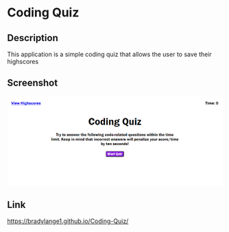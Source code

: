 # Coding Quiz

## Description
This application is a simple coding quiz that allows the user to save their highscores

## Screenshot
![picture of application](./assets/images/quizApp.PNG)

## Link
https://bradylange1.github.io/Coding-Quiz/